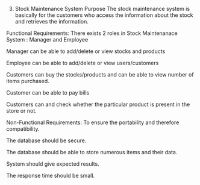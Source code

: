 3. Stock Maintenance System
Purpose
The stock maintenance system is basically for the customers who access the information about the stock and retrieves the information.

Functional Requirements:
There exists 2 roles in Stock Maintenanace System :
  Manager and Employee
  
Manager can be able to add/delete or view stocks and products 

Employee can be able to add/delete or view users/customers

Customers can buy the stocks/products and can be able to view number of items purchased.

Customer can be able to pay bills

Customers can and check whether the particular product is present in the store or not.

Non-Functional Requirements:
To ensure the portability and therefore compatibility.

The database should be secure.

The database should be able to store numerous items and their data.

System should give expected results.

The response time should be small.

